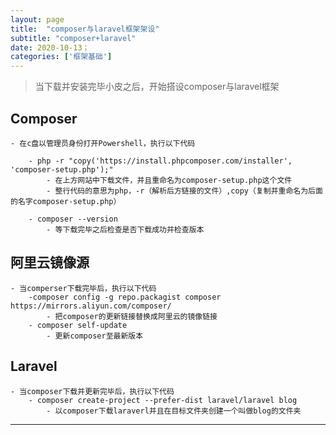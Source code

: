 ```yaml
---
layout: page
title:  "composer与laravel框架架设"
subtitle: "composer+laravel"
date: 2020-10-13；
categories: ['框架基础']
---
```


>当下载并安装完毕小皮之后，开始搭设composer与laravel框架

## Composer   
    - 在c盘以管理员身份打开Powershell，执行以下代码 

        - php -r "copy('https://install.phpcomposer.com/installer', 'composer-setup.php');"
            - 在上方网站中下载文件，并且重命名为composer-setup.php这个文件
            - 整行代码的意思为php，-r（解析后方链接的文件）,copy（复制并重命名为后面的名字composer-setup.php）

        - composer --version
            - 等下载完毕之后检查是否下载成功并检查版本

## 阿里云镜像源
    - 当comperser下载完毕后，执行以下代码
        -composer config -g repo.packagist composer https://mirrors.aliyun.com/composer/
            - 把composer的更新链接替换成阿里云的镜像链接
        - composer self-update
            - 更新composer至最新版本


## Laravel
    - 当composer下载并更新完毕后，执行以下代码    
        - composer create-project --prefer-dist laravel/laravel blog
            - 以composer下载laraverl并且在目标文件夹创建一个叫做blog的文件夹


---